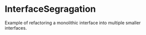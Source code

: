 # InterfaceSegragation
Example of refactoring a monolithic interface into multiple smaller interfaces.
